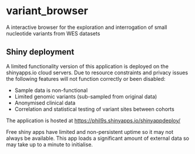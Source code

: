 # variant_browser

A interactive browser for the exploration and interrogation of small nucleotide variants from WES datasets

## Shiny deployment
A limited functionality version of this application is deployed on the shinyapps.io cloud servers. Due to resource constraints and privacy issues the following features will not function correctly or been disabled:
* Sample data is non-functional
* Limited genomic variants (sub-sampled from original data)
* Anonymised clinical data
* Correlation and statistical testing of variant sites between cohorts

The application is hosted at https://phil9s.shinyapps.io/shinyappdeploy/


Free shiny apps have limited and non-persistent uptime so it may not always be available.
This app loads a significant amount of external data so may take up to a minute to initialise.

